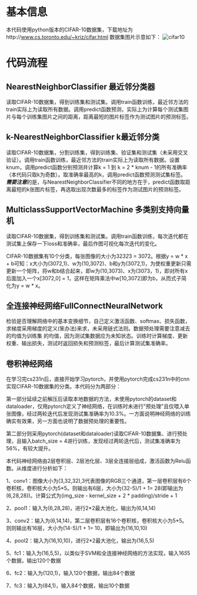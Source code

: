 # 基本信息
本代码使用python版本的CIFAR-10数据集，下载地址为http://www.cs.toronto.edu/~kriz/cifar.html 数据集图片示意如下：
![cifar10](https://user-images.githubusercontent.com/116711111/197977393-5531bdff-ef91-4521-afc9-a8766fb6adfe.jpg)

# 代码流程

## NearestNeighborClassifier 最近邻分类器
读取CIFAR-10数据集，得到训练集和测试集。调用train函数训练，最近邻方法的train实际上为读取所有数据。调用predict函数预测，实际上为计算每个测试集图片与每个训练集图片之间的距离，距离最短的图片标签作为测试图片的预测标签。

## k-NearestNeighborClassifier k最近邻分类
读取CIFAR-10数据集，分割训练集，得到训练集、验证集和测试集（未采用交叉验证）。调用train函数训练，最近邻方法的train实际上为读取所有数据。设置knum，调用predict函数分别预测并计算k = 1 到 k = 2 * knum - 1的所有准确率（本代码只取k为奇数）。取准确率最高的k，调用predict函数预测测试集标签。
***需要注意***的是，与NearestNeighborClassifier不同的地方在于，predict函数取距离最短的k张图片标签，再选取出现次数最多的标签作为测试图片的预测标签。

## MulticlassSupportVectorMachine 多类别支持向量机
读取CIFAR-10数据集，得到训练集和测试集。调用train函数训练，每次迭代都在测试集上保存一下loss和准确率，最后作图可视化每次迭代的变化。

CIFAR-10数据集有10个分类，每张图像的大小为32*32*3 = 3072。根据y = w * x + b可知：x大小为(3072,1)、w为(10,3072)、b和y为(3072,1)，为使权重更新只需更新一个矩阵，将w和b结合起来，即w为(10,3073)、x为(3073，1)，即对所有x后面加入一个x[3072,0] = 1，这样在矩阵乘法中w[10,3072]即为b，从而式子简化为y = w * x。

## 全连接神经网络FullConnectNeuralNetwork
检验是否理解网络中的基本变换细节，自己定义激活函数、softmax、损失函数，求梯度采用梯度的定义(笨办法)来求，未采用链式法则。数据预处理需要注意减去的均值为训练集 的均值，因为测试集数据应为未知状态。训练时计算梯度、更新权重、输出损失，测试时返回损失和预测标签，最后计算测试集准确率。

## 卷积神经网络
在学习完cs231n后，直接开始学习pytorch，并使用pytorch完成cs231n中的cnn实现CIFAR-10数据集的分类。本代码分为两部分：

第一部分延续之前解压后读取本地数据的方法，未使用pytorch的dataset和dataloader，仅用pytorch定义了神经网络，在训练时未进行"预处理"且仅喂入单张图像，经过两轮迭代后发现测试集准确率为10.3%。一方面说明神经网络的训练确实有效果，另一方面也说明了数据预处理的重要性。

第二部分则采用pytorch(dataset和dataloader)读取CIFAR-10数据集、进行预处理，且输入batch_size = 4进行训练，发现经过两轮迭代后，测试集准确率为56%，有较大提升。

本代码神经网络由2层卷积层、2层池化层、3层全连接层组成，激活函数为Relu函数。从维度进行分析如下：

1、conv1：图像大小为(3,32,32),3代表图像的RGB三个通道，第一层卷积层有6个卷积核，卷积核大小为5*5。则输出有6层，大小为(32-5)/1 + 1= 28(即输出为(6,28,28))。计算公式为(img_size - kernel_size + 2 * padding)/stride + 1

2、pool1：输入为(6,28,28)，进行2*2最大池化，输出为(6,14,14)

3、conv2：输入为(6,14,14)，第二层卷积层有16个卷积核，卷积核大小为5*5。则则输出有16层，大小为(14-5)/1 + 1= 10，即输出为(16,10,10)

4、pool2：输入为(16,10,10)，进行2*2最大池化，输出为(16,5,5)

5、fc1：输入为(16,5,5)，以类似于SVM和全连接神经网络的方法实现，输入16*5*5个数据，输出120个数据

6、fc2：输入为(120,1)，输入120个数据，输出84个数据

7、fc3：输入为(84,1)，输入84个数据，输出10个数据

